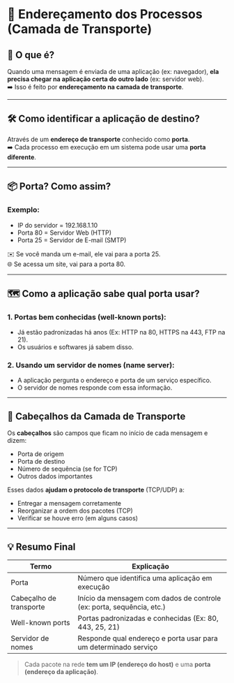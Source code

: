 # &#x1F4CD; Endereçamento dos Processos (Camada de Transporte)

## &#x1F4AC; O que é?

Quando uma mensagem é enviada de uma aplicação (ex: navegador), **ela precisa chegar na aplicação certa do outro lado** (ex: servidor web).  
➡️ Isso é feito por **endereçamento na camada de transporte**.

---

## &#x1F6E0;&#xFE0F; Como identificar a aplicação de destino?

Através de um **endereço de transporte** conhecido como **porta**.  
➡️ Cada processo em execução em um sistema pode usar uma **porta diferente**.

---

## &#x1F4E6; Porta? Como assim?

### Exemplo:
- IP do servidor = 192.168.1.10
- Porta 80 = Servidor Web (HTTP)
- Porta 25 = Servidor de E-mail (SMTP)

&#x2709;&#xFE0F; Se você manda um e-mail, ele vai para a porta 25.  
&#x1F310; Se acessa um site, vai para a porta 80.

---

## &#x1F5FA;&#xFE0F; Como a aplicação sabe qual porta usar?

### 1. Portas **bem conhecidas** (well-known ports):
- Já estão padronizadas há anos (Ex: HTTP na 80, HTTPS na 443, FTP na 21).
- Os usuários e softwares já sabem disso.

### 2. Usando um **servidor de nomes (name server)**:
- A aplicação pergunta o endereço e porta de um serviço específico.
- O servidor de nomes responde com essa informação.

---

## &#x1F4C4; Cabeçalhos da Camada de Transporte

Os **cabeçalhos** são campos que ficam no início de cada mensagem e dizem:
- Porta de origem
- Porta de destino
- Número de sequência (se for TCP)
- Outros dados importantes

Esses dados **ajudam o protocolo de transporte** (TCP/UDP) a:
- Entregar a mensagem corretamente
- Reorganizar a ordem dos pacotes (TCP)
- Verificar se houve erro (em alguns casos)

---

## &#x1F4A1; Resumo Final

| Termo                  | Explicação                                                                 |
|------------------------|---------------------------------------------------------------------------|
| Porta                  | Número que identifica uma aplicação em execução                           |
| Cabeçalho de transporte| Início da mensagem com dados de controle (ex: porta, sequência, etc.)     |
| Well-known ports       | Portas padronizadas e conhecidas (Ex: 80, 443, 25, 21)                     |
| Servidor de nomes      | Responde qual endereço e porta usar para um determinado serviço            |

> Cada pacote na rede **tem um IP (endereço do host)** e uma **porta (endereço da aplicação)**.

